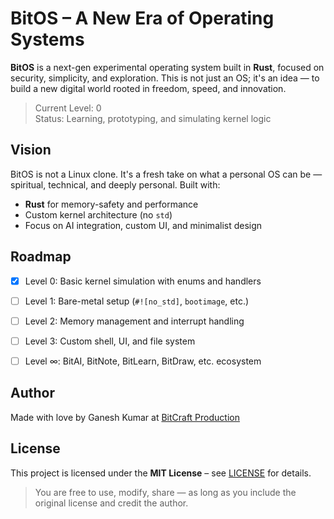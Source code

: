 
# BitOS – A New Era of Operating Systems

**BitOS** is a next-gen experimental operating system built in **Rust**, focused on security, simplicity, and exploration. This is not just an OS; it's an idea — to build a new digital world rooted in freedom, speed, and innovation.

> Current Level: 0  
> Status: Learning, prototyping, and simulating kernel logic


## Vision

BitOS is not a Linux clone. It's a fresh take on what a personal OS can be — spiritual, technical, and deeply personal. Built with:
- **Rust** for memory-safety and performance
- Custom kernel architecture (no `std`)
- Focus on AI integration, custom UI, and minimalist design


## Roadmap

* [x] Level 0: Basic kernel simulation with enums and handlers
* [ ] Level 1: Bare-metal setup (`#![no_std]`, `bootimage`, etc.)
* [ ] Level 2: Memory management and interrupt handling
* [ ] Level 3: Custom shell, UI, and file system
* [ ] Level ∞: BitAI, BitNote, BitLearn, BitDraw, etc. ecosystem


## Author

Made with love by Ganesh Kumar at [BitCraft Production](https://www.bitcraftproduction.com)


## License

This project is licensed under the **MIT License** – see [LICENSE](./LICENSE) for details.

> You are free to use, modify, share — as long as you include the original license and credit the author.

